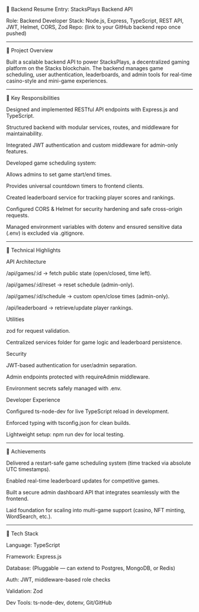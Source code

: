 📄 Backend Resume Entry: StacksPlays Backend API

Role: Backend Developer
Stack: Node.js, Express, TypeScript, REST API, JWT, Helmet, CORS, Zod
Repo: (link to your GitHub backend repo once pushed)


---

🔹 Project Overview

Built a scalable backend API to power StacksPlays, a decentralized gaming platform on the Stacks blockchain. The backend manages game scheduling, user authentication, leaderboards, and admin tools for real-time casino-style and mini-game experiences.


---

🔹 Key Responsibilities

Designed and implemented RESTful API endpoints with Express.js and TypeScript.

Structured backend with modular services, routes, and middleware for maintainability.

Integrated JWT authentication and custom middleware for admin-only features.

Developed game scheduling system:

Allows admins to set game start/end times.

Provides universal countdown timers to frontend clients.


Created leaderboard service for tracking player scores and rankings.

Configured CORS & Helmet for security hardening and safe cross-origin requests.

Managed environment variables with dotenv and ensured sensitive data (.env) is excluded via .gitignore.



---

🔹 Technical Highlights

API Architecture

/api/games/:id → fetch public state (open/closed, time left).

/api/games/:id/reset → reset schedule (admin-only).

/api/games/:id/schedule → custom open/close times (admin-only).

/api/leaderboard → retrieve/update player rankings.


Utilities

zod for request validation.

Centralized services folder for game logic and leaderboard persistence.


Security

JWT-based authentication for user/admin separation.

Admin endpoints protected with requireAdmin middleware.

Environment secrets safely managed with .env.


Developer Experience

Configured ts-node-dev for live TypeScript reload in development.

Enforced typing with tsconfig.json for clean builds.

Lightweight setup: npm run dev for local testing.




---

🔹 Achievements

Delivered a restart-safe game scheduling system (time tracked via absolute UTC timestamps).

Enabled real-time leaderboard updates for competitive games.

Built a secure admin dashboard API that integrates seamlessly with the frontend.

Laid foundation for scaling into multi-game support (casino, NFT minting, WordSearch, etc.).



---

🔹 Tech Stack

Language: TypeScript

Framework: Express.js

Database: (Pluggable — can extend to Postgres, MongoDB, or Redis)

Auth: JWT, middleware-based role checks

Validation: Zod

Dev Tools: ts-node-dev, dotenv, Git/GitHub